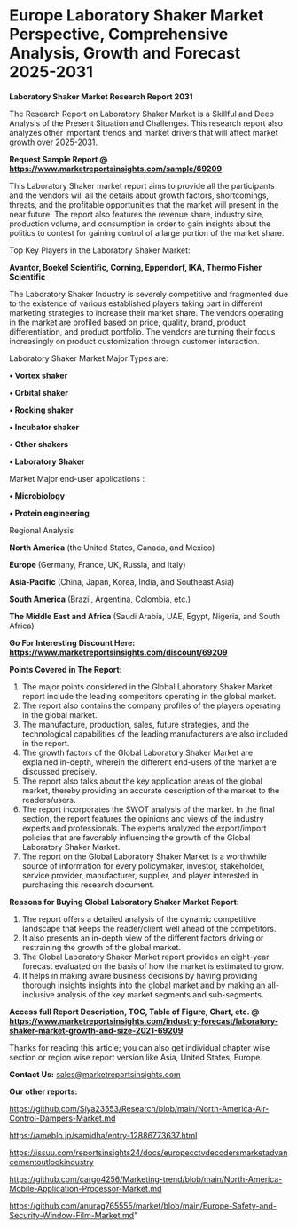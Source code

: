 # Europe Laboratory Shaker Market Perspective, Comprehensive Analysis, Growth and Forecast 2025-2031

<strong>Laboratory Shaker Market Research Report 2031</strong>

The Research Report on Laboratory Shaker Market is a Skillful and Deep Analysis of the Present Situation and Challenges. This research report also analyzes other important trends and market drivers that will affect market growth over 2025-2031.

<strong>Request Sample Report @ <a href=https://www.marketreportsinsights.com/sample/69209>https://www.marketreportsinsights.com/sample/69209</a></strong>

This Laboratory Shaker market report aims to provide all the participants and the vendors will all the details about growth factors, shortcomings, threats, and the profitable opportunities that the market will present in the near future. The report also features the revenue share, industry size, production volume, and consumption in order to gain insights about the politics to contest for gaining control of a large portion of the market share.

Top Key Players in the Laboratory Shaker Market:

<strong>Avantor, Boekel Scientific, Corning, Eppendorf, IKA, Thermo Fisher Scientific</strong>

The Laboratory Shaker Industry is severely competitive and fragmented due to the existence of various established players taking part in different marketing strategies to increase their market share. The vendors operating in the market are profiled based on price, quality, brand, product differentiation, and product portfolio. The vendors are turning their focus increasingly on product customization through customer interaction.

Laboratory Shaker Market Major Types are:

<strong>• Vortex shaker

• Orbital shaker

• Rocking shaker

• Incubator shaker

• Other shakers

• Laboratory Shaker</strong>

Market Major end-user applications :

<strong>• Microbiology

• Protein engineering</strong>

Regional Analysis

</u><strong><b>North America</b></strong> (the United States, Canada, and Mexico)

<strong><b>Europe </b></strong>(Germany, France, UK, Russia, and Italy)

<strong><b>Asia-Pacific</b></strong> (China, Japan, Korea, India, and Southeast Asia)

<strong><b>South America</b></strong> (Brazil, Argentina, Colombia, etc.)

<strong><b>The Middle East and Africa</b></strong> (Saudi Arabia, UAE, Egypt, Nigeria, and South Africa)

<strong>Go For Interesting Discount Here: <a href=https://www.marketreportsinsights.com/discount/69209>https://www.marketreportsinsights.com/discount/69209</a></strong>

<strong>Points Covered in The Report:</strong>
<ol>
  <li>The major points considered in the Global Laboratory Shaker Market report include the leading competitors operating in the global market.</li>
  <li>The report also contains the company profiles of the players operating in the global market.</li>
  <li>The manufacture, production, sales, future strategies, and the technological capabilities of the leading manufacturers are also included in the report.</li>
  <li>The growth factors of the Global Laboratory Shaker Market are explained in-depth, wherein the different end-users of the market are discussed precisely.</li>
  <li>The report also talks about the key application areas of the global market, thereby providing an accurate description of the market to the readers/users.</li>
  <li>The report incorporates the SWOT analysis of the market. In the final section, the report features the opinions and views of the industry experts and professionals. The experts analyzed the export/import policies that are favorably influencing the growth of the Global Laboratory Shaker Market.</li>
  <li>The report on the Global Laboratory Shaker Market is a worthwhile source of information for every policymaker, investor, stakeholder, service provider, manufacturer, supplier, and player interested in purchasing this research document.</li>
</ol>
<strong>Reasons for Buying Global Laboratory Shaker Market Report:</strong>

<ol>
  <li>The report offers a detailed analysis of the dynamic competitive landscape that keeps the reader/client well ahead of the competitors.</li>
  <li>It also presents an in-depth view of the different factors driving or restraining the growth of the global market.</li>
  <li>The Global Laboratory Shaker Market report provides an eight-year forecast evaluated on the basis of how the market is estimated to grow.</li>
  <li>It helps in making aware business decisions by having providing thorough insights insights into the global market and by making an all-inclusive analysis of the key market segments and sub-segments.</li>
</ol>
<strong>Access full Report Description, TOC, Table of Figure, Chart, etc. @ <a href=https://www.marketreportsinsights.com/industry-forecast/laboratory-shaker-market-growth-and-size-2021-69209>https://www.marketreportsinsights.com/industry-forecast/laboratory-shaker-market-growth-and-size-2021-69209</a></strong>


Thanks for reading this article; you can also get individual chapter wise section or region wise report version like Asia, United States, Europe.

<strong>Contact Us:</strong>
sales@marketreportsinsights.com

<strong>Our other reports:</strong>

<a href=https://github.com/Siya23553/Research/blob/main/North-America-Air-Control-Dampers-Market.md>https://github.com/Siya23553/Research/blob/main/North-America-Air-Control-Dampers-Market.md</a>

<a href=https://ameblo.jp/samidha/entry-12886773637.html>https://ameblo.jp/samidha/entry-12886773637.html</a>

<a href=https://issuu.com/reportsinsights24/docs/europecctvdecodersmarketadvancementoutlookindustry>https://issuu.com/reportsinsights24/docs/europecctvdecodersmarketadvancementoutlookindustry</a>

<a href=https://github.com/cargo4256/Marketing-trend/blob/main/North-America-Mobile-Application-Processor-Market.md>https://github.com/cargo4256/Marketing-trend/blob/main/North-America-Mobile-Application-Processor-Market.md</a>

<a href=https://github.com/anurag765555/market/blob/main/Europe-Safety-and-Security-Window-Film-Market.md>https://github.com/anurag765555/market/blob/main/Europe-Safety-and-Security-Window-Film-Market.md</a>"
